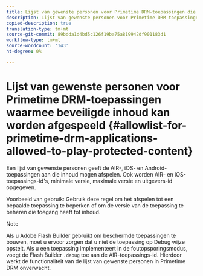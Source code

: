 ```yaml
---
title: Lijst van gewenste personen voor Primetime DRM-toepassingen die beveiligde inhoud mogen afspelen
description: Lijst van gewenste personen voor Primetime DRM-toepassingen die beveiligde inhoud mogen afspelen
copied-description: true
translation-type: tm+mt
source-git-commit: 89bdda1d4bd5c126f19ba75a819942df901183d1
workflow-type: tm+mt
source-wordcount: '143'
ht-degree: 0%

---
```



# Lijst van gewenste personen voor Primetime DRM-toepassingen waarmee beveiligde inhoud kan worden afgespeeld {#allowlist-for-primetime-drm-applications-allowed-to-play-protected-content}

Een lijst van gewenste personen geeft de AIR-, iOS- en Android-toepassingen aan die inhoud mogen afspelen. Ook worden AIR- en iOS-toepassings-id&#39;s, minimale versie, maximale versie en uitgevers-id opgegeven.

Voorbeeld van gebruik: Gebruik deze regel om het afspelen tot een bepaalde toepassing te beperken of om de versie van de toepassing te beheren die toegang heeft tot inhoud.

>[!NOTE]
>
>Als u Adobe Flash Builder gebruikt om beschermde toepassingen te bouwen, moet u ervoor zorgen dat u niet de toepassing op Debug wijze opstelt. Als u een toepassing implementeert in de foutopsporingsmodus, voegt de Flash Builder `.debug` toe aan de AIR-toepassings-id. Hierdoor werkt de functionaliteit van de lijst van gewenste personen in Primetime DRM onverwacht.
